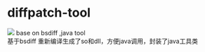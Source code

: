 # diffpatch-tool
[![](https://jitpack.io/v/2767321434/diffpatch-tool.svg)](https://jitpack.io/#2767321434/diffpatch-tool)
 base on bsdiff ,java tool
<br/>
基于bsdiff 重新编译生成了so和dll，方便java调用，封装了java工具类
